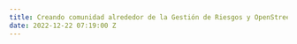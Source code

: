 ```yaml
---
title: Creando comunidad alrededor de la Gestión de Riesgos y OpenStreetMap
date: 2022-12-22 07:19:00 Z
---
```


